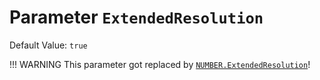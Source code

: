 # Parameter `ExtendedResolution`
Default Value: `true`

!!! WARNING
    This parameter got replaced by [`NUMBER.ExtendedResolution`](../Parameters/#PostProcessing-NUMBER.ExtendedResolution)!